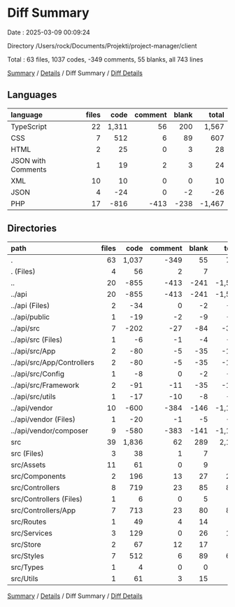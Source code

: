 # Diff Summary

Date : 2025-03-09 00:09:24

Directory /Users/rock/Documents/Projekti/project-manager/client

Total : 63 files,  1037 codes, -349 comments, 55 blanks, all 743 lines

[Summary](results.md) / [Details](details.md) / Diff Summary / [Diff Details](diff-details.md)

## Languages
| language | files | code | comment | blank | total |
| :--- | ---: | ---: | ---: | ---: | ---: |
| TypeScript | 22 | 1,311 | 56 | 200 | 1,567 |
| CSS | 7 | 512 | 6 | 89 | 607 |
| HTML | 2 | 25 | 0 | 3 | 28 |
| JSON with Comments | 1 | 19 | 2 | 3 | 24 |
| XML | 10 | 10 | 0 | 0 | 10 |
| JSON | 4 | -24 | 0 | -2 | -26 |
| PHP | 17 | -816 | -413 | -238 | -1,467 |

## Directories
| path | files | code | comment | blank | total |
| :--- | ---: | ---: | ---: | ---: | ---: |
| . | 63 | 1,037 | -349 | 55 | 743 |
| . (Files) | 4 | 56 | 2 | 7 | 65 |
| .. | 20 | -855 | -413 | -241 | -1,509 |
| ../api | 20 | -855 | -413 | -241 | -1,509 |
| ../api (Files) | 2 | -34 | 0 | -2 | -36 |
| ../api/public | 1 | -19 | -2 | -9 | -30 |
| ../api/src | 7 | -202 | -27 | -84 | -313 |
| ../api/src (Files) | 1 | -6 | -1 | -4 | -11 |
| ../api/src/App | 2 | -80 | -5 | -35 | -120 |
| ../api/src/App/Controllers | 2 | -80 | -5 | -35 | -120 |
| ../api/src/Config | 1 | -8 | 0 | -2 | -10 |
| ../api/src/Framework | 2 | -91 | -11 | -35 | -137 |
| ../api/src/utils | 1 | -17 | -10 | -8 | -35 |
| ../api/vendor | 10 | -600 | -384 | -146 | -1,130 |
| ../api/vendor (Files) | 1 | -20 | -1 | -5 | -26 |
| ../api/vendor/composer | 9 | -580 | -383 | -141 | -1,104 |
| src | 39 | 1,836 | 62 | 289 | 2,187 |
| src (Files) | 3 | 38 | 1 | 7 | 46 |
| src/Assets | 11 | 61 | 0 | 9 | 70 |
| src/Components | 2 | 196 | 13 | 27 | 236 |
| src/Controllers | 8 | 719 | 23 | 85 | 827 |
| src/Controllers (Files) | 1 | 6 | 0 | 5 | 11 |
| src/Controllers/App | 7 | 713 | 23 | 80 | 816 |
| src/Routes | 1 | 49 | 4 | 14 | 67 |
| src/Services | 3 | 129 | 0 | 26 | 155 |
| src/Store | 2 | 67 | 12 | 17 | 96 |
| src/Styles | 7 | 512 | 6 | 89 | 607 |
| src/Types | 1 | 4 | 0 | 0 | 4 |
| src/Utils | 1 | 61 | 3 | 15 | 79 |

[Summary](results.md) / [Details](details.md) / Diff Summary / [Diff Details](diff-details.md)